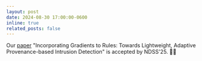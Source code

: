 ```yaml
---
layout: post
date: 2024-08-30 17:00:00-0600
inline: true
related_posts: false
---
```


Our [paper](https://www.ndss-symposium.org/ndss-paper/incorporating-gradients-to-rules-towards-lightweight-adaptive-provenance-based-intrusion-detection/) "Incorporating Gradients to Rules: Towards Lightweight, Adaptive Provenance-based Intrusion Detection" is accepted by NDSS'25. :tada::tada:

